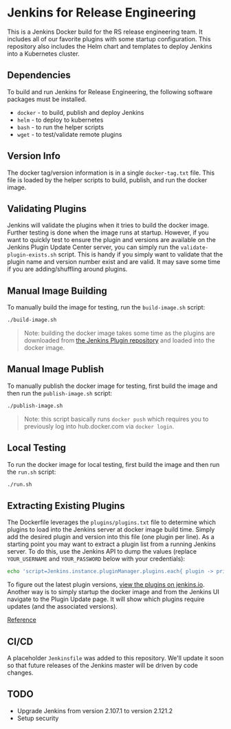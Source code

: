 # Jenkins for Release Engineering

This is a Jenkins Docker build for the RS release engineering team. It includes all of our favorite plugins with some
startup configuration. This repository also includes the Helm chart and templates to deploy Jenkins into a Kubernetes
cluster.

## Dependencies

To build and run Jenkins for Release Engineering, the following software packages must be installed.

* `docker` - to build, publish and deploy Jenkins
* `helm` - to deploy to kubernetes
* `bash` - to run the helper scripts
* `wget` - to test/validate remote plugins

## Version Info

The docker tag/version information is in a single `docker-tag.txt` file. This file is loaded by the helper scripts to
build, publish, and run the docker image.

## Validating Plugins

Jenkins will validate the plugins when it tries to build the docker image.
Further testing is done when the image runs at startup. However, if you want
to quickly test to ensure the plugin and versions are available on the
Jenkins Plugin Update Center server, you can simply run the
`validate-plugin-exists.sh` script. This is handy if you simply want to
validate that the plugin name and version number exist and are valid. It may
save some time if you are adding/shuffling around plugins.

## Manual Image Building

To manually build the image for testing, run the `build-image.sh` script:

```bash
./build-image.sh
```

> Note: building the docker image takes some time as the plugins are
downloaded from [the Jenkins Plugin repository](https://plugins.jenkins.io)
and loaded into the docker image.

## Manual Image Publish

To manually publish the docker image for testing, first build the image and
then run the `publish-image.sh` script:

```bash
./publish-image.sh
```

> Note: this script basically runs `docker push` which requires you to
previously log into hub.docker.com via `docker login`.

## Local Testing

To run the docker image for local testing, first build the image and then run
the `run.sh` script:

```bash
./run.sh
```

## Extracting Existing Plugins

The Dockerfile leverages the `plugins/plugins.txt` file to determine which
plugins to load into the Jenkins server at docker image build time. Simply
add the desired plugin and version into this file (one plugin per line). As a
starting point you may want to extract a plugin list from a running Jenkins
server. To do this, use the Jenkins API to dump the values (replace
`YOUR_USERNAME` and `YOUR_PASSWORD` below with your credentials):

```bash
echo 'script=Jenkins.instance.pluginManager.plugins.each{ plugin -> println("${plugin.getShortName() }:${plugin.getVersion()}") }' | no_proxy=localhost curl --user YOUR_USERNAME:YOUR_PASSWORD --netrc --silent --data-binary @- -X POST "https://rpc.jenkins.cit.rackspace.net/scriptText" | sort > plugins.txt
```

To figure out the latest plugin versions, [view the plugins on
jenkins.io](https://plugins.jenkins.io/). Another way is to simply startup
the docker image and from the Jenkins UI navigate to the Plugin Update page.
It will show which plugins require updates (and the associated versions).

[Reference]( https://stackoverflow.com/questions/9815273/how-to-get-a-list-of-installed-jenkins-plugins-with-name-and-version-pair/35292719#35292719)

## CI/CD

A placeholder `Jenkinsfile` was added to this repository. We'll update it soon
so that future releases of the Jenkins master will be driven by code changes.

## TODO

* Upgrade Jenkins from version 2.107.1 to version 2.121.2
* Setup security
